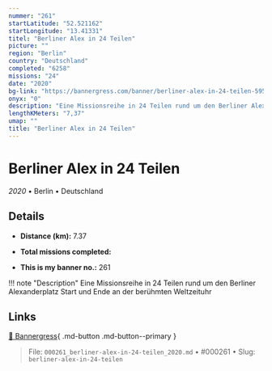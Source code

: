 ```yaml
---
nummer: "261"
startLatitude: "52.521162"
startLongitude: "13.41331"
titel: "Berliner Alex in 24 Teilen"
picture: ""
region: "Berlin"
country: "Deutschland"
completed: "6258"
missions: "24"
date: "2020"
bg-link: "https://bannergress.com/banner/berliner-alex-in-24-teilen-595a"
onyx: "0"
description: "Eine Missionsreihe in 24 Teilen rund um den Berliner Alexanderplatz\nStart und Ende an der berühmten Weltzeituhr"
lengthKMeters: "7,37"
umap: ""
title: "Berliner Alex in 24 Teilen"
---
```

# Berliner Alex in 24 Teilen

*2020* • Berlin • Deutschland



## Details
- **Distance (km):** 7.37

- **Total missions completed:** 
- **This is my banner no.:** 261


!!! note "Description"
    Eine Missionsreihe in 24 Teilen rund um den Berliner Alexanderplatz
Start und Ende an der berühmten Weltzeituhr



## Links
[🔗 Bannergress](https://bannergress.com/banner/berliner-alex-in-24-teilen-595a){ .md-button .md-button--primary }



> File: `000261_berliner-alex-in-24-teilen_2020.md` • #000261 • Slug: `berliner-alex-in-24-teilen`
